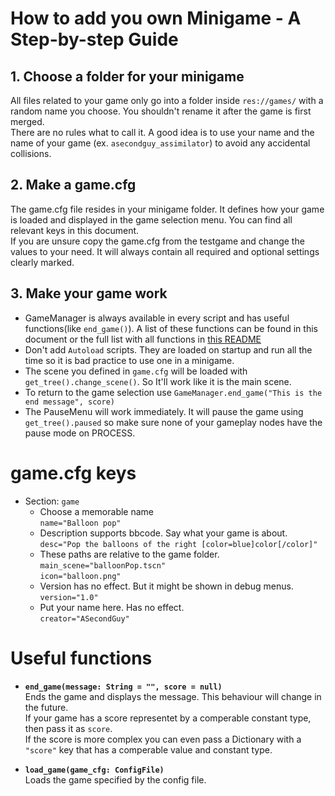 # How to add you own Minigame - A Step-by-step Guide

## 1. Choose a folder for your minigame
All files related to your game only go into a folder inside `res://games/` with a random name you choose. You shouldn't rename it after the game is first merged.<br>
There are no rules what to call it. A good idea is to use your name and the name of your game (ex. `asecondguy_assimilator`) to avoid any accidental collisions.

## 2. Make a game.cfg
The game.cfg file resides in your minigame folder. It defines how your game is loaded and displayed in the game selection menu.
You can find all relevant keys in this document.<br>
If you are unsure copy the game.cfg from the testgame and change the values to your need.
It will always contain all required and optional settings clearly marked.

## 3. Make your game work
* GameManager is always available in every script and has useful functions(like `end_game()`). A list of these functions can be found in this document or the full list with all functions in [this README](../../menu/README.md)
* Don't add `Autoload` scripts. They are loaded on startup and run all the time so it is bad practice to use one in a minigame.
* The scene you defined in `game.cfg` will be loaded with `get_tree().change_scene()`. So It'll work like it is the main scene.
* To return to the game selection use `GameManager.end_game("This is the end message", score)`
* The PauseMenu will work immediately. It will pause the game using `get_tree().paused` so make sure none of your gameplay nodes have the pause mode on PROCESS.

# game.cfg keys
* Section: `game`
  * Choose a memorable name<br>
    `name="Balloon pop"`
  * Description supports bbcode. Say what your game is about.<br>
    `desc="Pop the balloons of the right [color=blue]color[/color]"`  
  * These paths are relative to the game folder.<br>
    `main_scene="balloonPop.tscn"`<br>
    `icon="balloon.png"`
  * Version has no effect. But it might be shown in debug menus.<br>
    `version="1.0"`
  * Put your name here. Has no effect.<br>
    `creator="ASecondGuy"`

# Useful functions
* **`end_game(message: String = "", score = null)`**<br>
  Ends the game and displays the message. This behaviour will change in the future.<br>
  If your game has a score representet by a comperable constant type, then pass it as `score`.<br>
  If the score is more complex you can even pass a Dictionary with a `"score"` key that has a comperable value and constant type.

* **`load_game(game_cfg: ConfigFile)`**<br>
  Loads the game specified by the config file.
